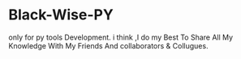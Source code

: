 # Black-Wise-PY

only for py tools Development.
i think ,I do my Best To Share All My Knowledge With My Friends And collaborators & Collugues.
